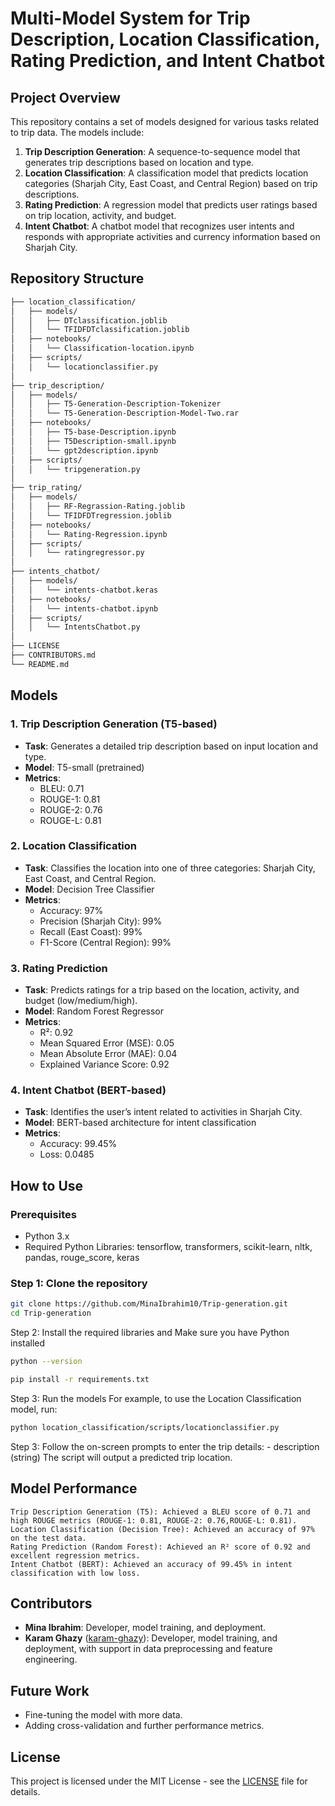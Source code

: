 # Multi-Model System for Trip Description, Location Classification, Rating Prediction, and Intent Chatbot

## Project Overview

This repository contains a set of models designed for various tasks related to trip data. The models include:

1. **Trip Description Generation**: A sequence-to-sequence model that generates trip descriptions based on location and type.
2. **Location Classification**: A classification model that predicts location categories (Sharjah City, East Coast, and Central Region) based on trip descriptions.
3. **Rating Prediction**: A regression model that predicts user ratings based on trip location, activity, and budget.
4. **Intent Chatbot**: A chatbot model that recognizes user intents and responds with appropriate activities and currency information based on Sharjah City.

## Repository Structure

```bash
├── location_classification/
│   ├── models/
│   │   ├── DTclassification.joblib
│   │   └── TFIDFDTclassification.joblib
│   ├── notebooks/
│   │   └── Classification-location.ipynb
│   ├── scripts/
│   │   └── locationclassifier.py
│
├── trip_description/
│   ├── models/
│   │   ├── T5-Generation-Description-Tokenizer
│   │   └── T5-Generation-Description-Model-Two.rar
│   ├── notebooks/
│   │   ├── T5-base-Description.ipynb
│   │   ├── T5Description-small.ipynb
│   │   └── gpt2description.ipynb
│   ├── scripts/
│   │   └── tripgeneration.py
│
├── trip_rating/
│   ├── models/
│   │   ├── RF-Regrassion-Rating.joblib
│   │   └── TFIDFDTregression.joblib
│   ├── notebooks/
│   │   └── Rating-Regression.ipynb
│   ├── scripts/
│   │   └── ratingregressor.py
│
├── intents_chatbot/
│   ├── models/
│   │   └── intents-chatbot.keras
│   ├── notebooks/
│   │   └── intents-chatbot.ipynb
│   ├── scripts/
│   │   └── IntentsChatbot.py
│
├── LICENSE
├── CONTRIBUTORS.md
└── README.md
```
## Models

### 1. **Trip Description Generation (T5-based)**

- **Task**: Generates a detailed trip description based on input location and type.
- **Model**: T5-small (pretrained)
- **Metrics**: 
  - BLEU: 0.71
  - ROUGE-1: 0.81
  - ROUGE-2: 0.76
  - ROUGE-L: 0.81

### 2. **Location Classification**

- **Task**: Classifies the location into one of three categories: Sharjah City, East Coast, and Central Region.
- **Model**: Decision Tree Classifier
- **Metrics**:
  - Accuracy: 97%
  - Precision (Sharjah City): 99%
  - Recall (East Coast): 99%
  - F1-Score (Central Region): 99%

### 3. **Rating Prediction**

- **Task**: Predicts ratings for a trip based on the location, activity, and budget (low/medium/high).
- **Model**: Random Forest Regressor
- **Metrics**:
  - R²: 0.92
  - Mean Squared Error (MSE): 0.05
  - Mean Absolute Error (MAE): 0.04
  - Explained Variance Score: 0.92

### 4. **Intent Chatbot (BERT-based)**

- **Task**: Identifies the user’s intent related to activities in Sharjah City.
- **Model**: BERT-based architecture for intent classification
- **Metrics**:
  - Accuracy: 99.45%
  - Loss: 0.0485

## How to Use

### Prerequisites

- Python 3.x
- Required Python Libraries: tensorflow, transformers, scikit-learn, nltk, pandas, rouge_score, keras

### Step 1: Clone the repository
```bash
git clone https://github.com/MinaIbrahim10/Trip-generation.git
cd Trip-generation
 ```

Step 2: Install the required libraries and Make sure you have Python installed
 ```bash
python --version
 
pip install -r requirements.txt
   ```
Step 3: Run the models
For example, to use the Location Classification model, run:
 ```bash
python location_classification/scripts/locationclassifier.py
```
Step 3: Follow the on-screen prompts to enter the trip details:
    - description (string)
The script will output a predicted  trip location.
## Model Performance

    Trip Description Generation (T5): Achieved a BLEU score of 0.71 and high ROUGE metrics (ROUGE-1: 0.81, ROUGE-2: 0.76,ROUGE-L: 0.81).
    Location Classification (Decision Tree): Achieved an accuracy of 97% on the test data.
    Rating Prediction (Random Forest): Achieved an R² score of 0.92 and excellent regression metrics.
    Intent Chatbot (BERT): Achieved an accuracy of 99.45% in intent classification with low loss.
## Contributors

- **Mina Ibrahim**: Developer, model training, and deployment.
- **Karam Ghazy** ([karam-ghazy](https://github.com/karam-ghazy)): Developer, model training, and deployment, with support in data preprocessing and feature engineering.


## Future Work

- Fine-tuning the model with more data.
- Adding cross-validation and further performance metrics.
## License
This project is licensed under the MIT License - see the [LICENSE](LICENSE) file for details.


